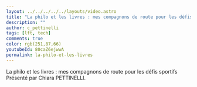 ```yaml
---
layout: ../../../../../layouts/video.astro
title: "La philo et les livres : mes compagnons de route pour les défis sportifs #LFT 27/01/23"
description: ""
author: c_pettinelli
tags: [lft, tech]
comments: true
color: rgb(251,87,66)
youtubeId: 80caZ6ejwwA
permalink: la-philo-et-les-livres
---
```


La philo et les livres : mes compagnons de route pour les défis sportifs
Présenté par Chiara PETTINELLI.
